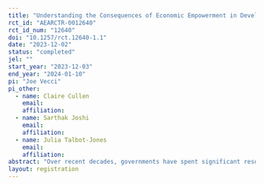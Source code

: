 ```yaml
---
title: "Understanding the Consequences of Economic Empowerment in Developing Countries"
rct_id: "AEARCTR-0012640"
rct_id_num: "12640"
doi: "10.1257/rct.12640-1.1"
date: "2023-12-02"
status: "completed"
jel: ""
start_year: "2023-12-03"
end_year: "2024-01-10"
pi: "Joe Vecci"
pi_other:
  - name: Claire Cullen
    email: 
    affiliation: 
  - name: Sarthak Joshi
    email: 
    affiliation: 
  - name: Julia Talbot-Jones
    email: 
    affiliation: 
abstract: "Over recent decades, governments have spent significant resources in efforts to address gender inequality and to empower women. Although the benefits of these policies are well documented, less attention has been given to the unintended consequences that can occur when policies seek to improve outcomes for women. Recent evidence suggests that empowering women can lead to significant backlash in the form of increased discrimination and intimate partner violence. Despite this, there is little empirical research investigating the causes of backlash. Drawing on the existing literature on backlash, we aim to fill this gap by conducting novel experiments to causally test theoretical explanations for backlash."
layout: registration
---
```


